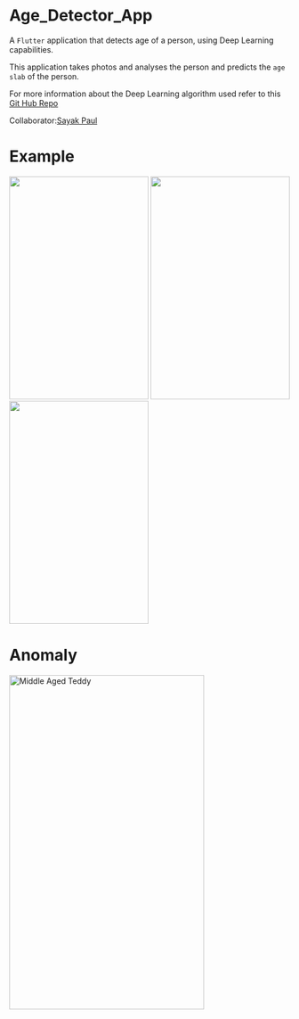 # Age_Detector_App
A `Flutter` application that detects age of a person, using Deep Learning capabilities.

This application takes photos and analyses the person and predicts the `age slab` of the person.

For more information about the Deep Learning algorithm used refer to this <a href="https://github.com/sayakpaul/Age-Detection-of-Indian-Actors">Git Hub Repo<a><br>

Collaborator:<a href="https://www.linkedin.com/in/sayak-paul/">Sayak Paul<a>

# Example
<img src="https://github.com/ariG23498/Age_Detector_App/blob/master/for_readme/age2.png" height="400" width="250">

<img src="https://github.com/ariG23498/Age_Detector_App/blob/master/for_readme/age3.png" height="400" width="250">

<img src="https://github.com/ariG23498/Age_Detector_App/blob/master/for_readme/age4.png" height="400" width="250">

# Anomaly
<img src="https://github.com/ariG23498/Age_Detector_App/blob/master/for_readme/teddy.jpeg" height="600" width="350" title="Middle Aged Teddy">
